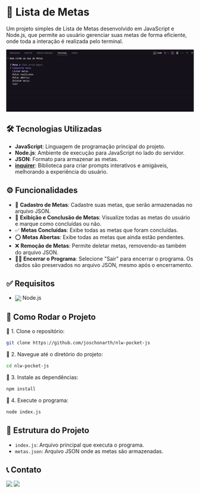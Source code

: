# 📝 Lista de Metas

Um projeto simples de Lista de Metas desenvolvido em JavaScript e Node.js, que permite ao usuário gerenciar suas metas de forma eficiente, onde toda a interação é realizada pelo terminal.

![Demonstração do Projeto](assets/nlw-pocket-js.gif)

## 🛠️ Tecnologias Utilizadas

- **JavaScript**: Linguagem de programação principal do projeto.
- **Node.js**: Ambiente de execução para JavaScript no lado do servidor.
- **JSON**: Formato para armazenar as metas.
- **[inquirer](https://www.npmjs.com/package/inquirer)**: Biblioteca para criar prompts interativos e amigáveis, melhorando a experiência do usuário.

## ⚙️ Funcionalidades

- 📝 **Cadastro de Metas**: Cadastre suas metas, que serão armazenadas no arquivo JSON.
- 📖 **Exibição e Conclusão de Metas**: Visualize todas as metas do usuário e marque como concluídas ou não.
- ✅ **Metas Concluídas**: Exibe todas as metas que foram concluídas.
- ⭕ **Metas Abertas**: Exibe todas as metas que ainda estão pendentes.
- ❌ **Remoção de Metas**: Permite deletar metas, removendo-as também do arquivo JSON.
- 🏃‍♂️ **Encerrar o Programa**: Selecione "Sair" para encerrar o programa. Os dados são preservados no arquivo JSON, mesmo após o encerramento.

## ✅ Requisitos

- [<img src="https://skillicons.dev/icons?i=nodejs&theme=dark" width="25" align="center">](https://nodejs.org/) Node.js

## 🚀 Como Rodar o Projeto

📌 1. Clone o repositório:

```bash
git clone https://github.com/joschonarth/nlw-pocket-js
```

📌 2. Navegue até o diretório do projeto:
```bash
cd nlw-pocket-js
```

📌 3. Instale as dependências:
```bash
npm install
```
📌 4. Execute o programa:
```bash
node index.js
```

## 📂 Estrutura do Projeto 

- `index.js`: Arquivo principal que executa o programa.
- `metas.json`: Arquivo JSON onde as metas são armazenadas.

## 📞 Contato 

<div>
    <a href="https://www.linkedin.com/in/joschonarth/" target="_blank"><img src="https://img.shields.io/badge/LinkedIn-0077B5?style=for-the-badge&logo=linkedin&logoColor=white" target="_blank"></a>
    <a href="mailto:joschonarth@gmail.com" target="_blank"><img src="https://img.shields.io/badge/Gmail-D14836?style=for-the-badge&logo=gmail&logoColor=white" target="_blank"></a>
</div>